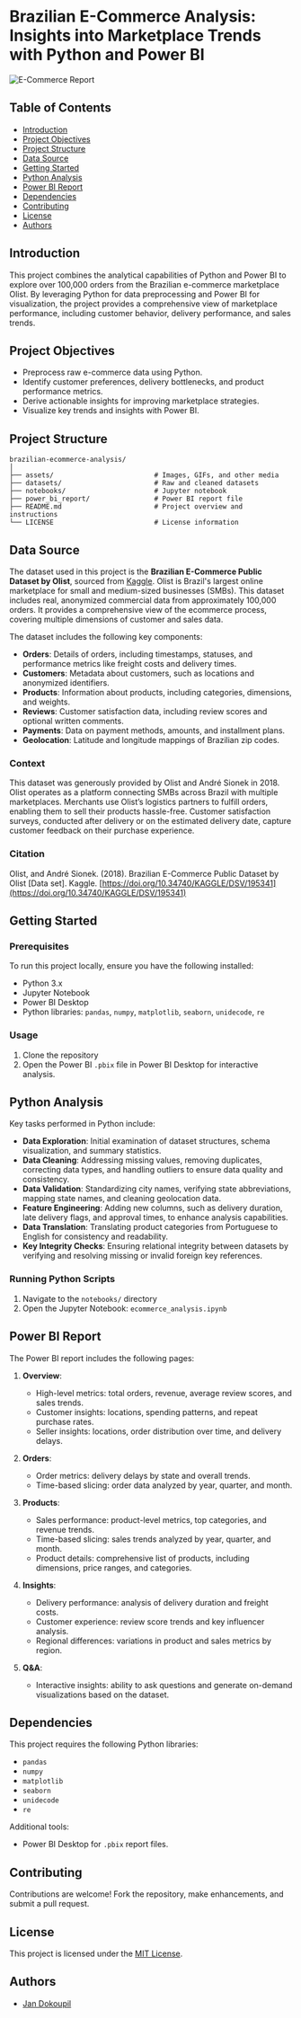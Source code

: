 
# Brazilian E-Commerce Analysis: Insights into Marketplace Trends with Python and Power BI

![E-Commerce Report](/assets/img/olist_e-commerce_teaser.gif)

## Table of Contents

- [Introduction](#introduction)
- [Project Objectives](#project-objectives)
- [Project Structure](#project-structure)
- [Data Source](#data-source)
- [Getting Started](#getting-started)
- [Python Analysis](#python-analysis)
- [Power BI Report](#power-bi-report)
- [Dependencies](#dependencies)
- [Contributing](#contributing)
- [License](#license)
- [Authors](#authors)


## Introduction

This project combines the analytical capabilities of Python and Power BI to explore over 100,000 orders from the Brazilian e-commerce marketplace Olist. By leveraging Python for data preprocessing and Power BI for visualization, the project provides a comprehensive view of marketplace performance, including customer behavior, delivery performance, and sales trends.


## Project Objectives

- Preprocess raw e-commerce data using Python.
- Identify customer preferences, delivery bottlenecks, and product performance metrics.
- Derive actionable insights for improving marketplace strategies.
- Visualize key trends and insights with Power BI.


## Project Structure

```
brazilian-ecommerce-analysis/
│
├── assets/ 						# Images, GIFs, and other media
├── datasets/ 						# Raw and cleaned datasets
├── notebooks/                      # Jupyter notebook
├── power_bi_report/ 				# Power BI report file 
├── README.md                       # Project overview and instructions
└── LICENSE                         # License information
```


## Data Source

The dataset used in this project is the **Brazilian E-Commerce Public Dataset by Olist**, sourced from [Kaggle](https://www.kaggle.com/datasets/olistbr/brazilian-ecommerce). Olist is Brazil's largest online marketplace for small and medium-sized businesses (SMBs). This dataset includes real, anonymized commercial data from approximately 100,000 orders. It provides a comprehensive view of the ecommerce process, covering multiple dimensions of customer and sales data. 

The dataset includes the following key components:
- **Orders**: Details of orders, including timestamps, statuses, and performance metrics like freight costs and delivery times.
- **Customers**: Metadata about customers, such as locations and anonymized identifiers.
- **Products**: Information about products, including categories, dimensions, and weights.
- **Reviews**: Customer satisfaction data, including review scores and optional written comments.
- **Payments**: Data on payment methods, amounts, and installment plans.
- **Geolocation**: Latitude and longitude mappings of Brazilian zip codes.

### Context
This dataset was generously provided by Olist and André Sionek in 2018. Olist operates as a platform connecting SMBs across Brazil with multiple marketplaces. Merchants use Olist’s logistics partners to fulfill orders, enabling them to sell their products hassle-free. Customer satisfaction surveys, conducted after delivery or on the estimated delivery date, capture customer feedback on their purchase experience.

### Citation
Olist, and André Sionek. (2018). Brazilian E-Commerce Public Dataset by Olist [Data set]. Kaggle. [https://doi.org/10.34740/KAGGLE/DSV/195341](https://doi.org/10.34740/KAGGLE/DSV/195341)



## Getting Started

### Prerequisites

To run this project locally, ensure you have the following installed:
- Python 3.x
- Jupyter Notebook
- Power BI Desktop
- Python libraries: `pandas`, `numpy`, `matplotlib`, `seaborn`, `unidecode`, `re`

### Usage

1. Clone the repository
2. Open the Power BI `.pbix` file in Power BI Desktop for interactive analysis.


## Python Analysis

Key tasks performed in Python include:

- **Data Exploration**: Initial examination of dataset structures, schema visualization, and summary statistics.
- **Data Cleaning**: Addressing missing values, removing duplicates, correcting data types, and handling outliers to ensure data quality and consistency.
- **Data Validation**: Standardizing city names, verifying state abbreviations, mapping state names, and cleaning geolocation data.
- **Feature Engineering**: Adding new columns, such as delivery duration, late delivery flags, and approval times, to enhance analysis capabilities.
- **Data Translation**: Translating product categories from Portuguese to English for consistency and readability.
- **Key Integrity Checks**: Ensuring relational integrity between datasets by verifying and resolving missing or invalid foreign key references.


### Running Python Scripts

1.  Navigate to the `notebooks/` directory
2. Open the Jupyter Notebook: `ecommerce_analysis.ipynb`



## Power BI Report

The Power BI report includes the following pages:

1. **Overview**:
    - High-level metrics: total orders, revenue, average review scores, and sales trends.
    - Customer insights: locations, spending patterns, and repeat purchase rates.
    - Seller insights: locations, order distribution over time, and delivery delays.

2. **Orders**:
    - Order metrics: delivery delays by state and overall trends.
    - Time-based slicing: order data analyzed by year, quarter, and month.

3. **Products**:
    - Sales performance: product-level metrics, top categories, and revenue trends.
    - Time-based slicing: sales trends analyzed by year, quarter, and month.
    - Product details: comprehensive list of products, including dimensions, price ranges, and categories.

4. **Insights**:
    - Delivery performance: analysis of delivery duration and freight costs.
    - Customer experience: review score trends and key influencer analysis.
    - Regional differences: variations in product and sales metrics by region.

5. **Q&A**:
    - Interactive insights: ability to ask questions and generate on-demand visualizations based on the dataset.


## Dependencies

This project requires the following Python libraries:

-   `pandas`
-   `numpy`
-   `matplotlib`
-   `seaborn`
-   `unidecode`
-   `re`

Additional tools:

-   Power BI Desktop for `.pbix` report files.


## Contributing

Contributions are welcome! Fork the repository, make enhancements, and submit a pull request.


## License

This project is licensed under the [MIT License](LICENSE).


## Authors

- [Jan Dokoupil](https://github.com/jdok8)

